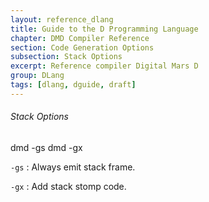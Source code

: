 ```yaml
---
layout: reference_dlang
title: Guide to the D Programming Language
chapter: DMD Compiler Reference
section: Code Generation Options
subsection: Stack Options
excerpt: Reference compiler Digital Mars D
group: DLang
tags: [dlang, dguide, draft]
---
```


###### Stack Options

<div markdown='1' class='syntax'>
    dmd -gs
    dmd -gx

`-gs`
: Always emit stack frame.

`-gx`
: Add stack stomp code.
</div>
